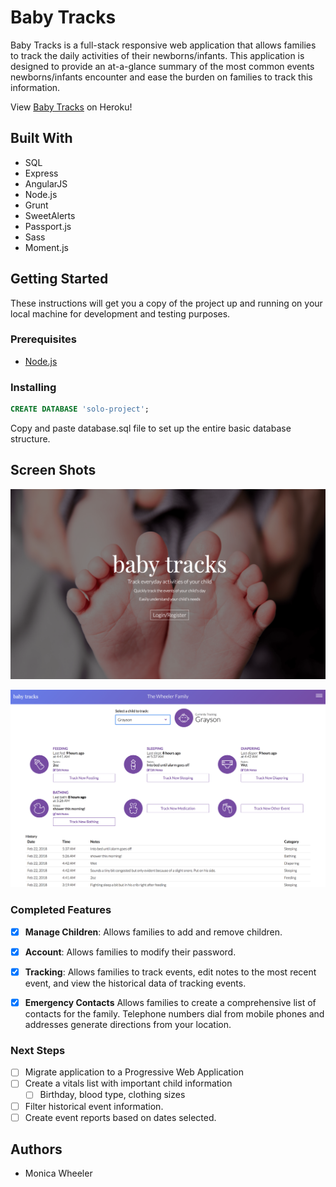 # Baby Tracks

Baby Tracks is a full-stack responsive web application that allows families to track the daily activities of their newborns/infants. This application is designed to provide an at-a-glance summary of the most common events newborns/infants encounter and ease the burden on families to track this information.

View [Baby Tracks](https://baby-tracks.herokuapp.com) on Heroku!

## Built With

- SQL
- Express
- AngularJS
- Node.js
- Grunt
- SweetAlerts
- Passport.js
- Sass
- Moment.js

## Getting Started

These instructions will get you a copy of the project up and running on your local machine for development and testing purposes.

### Prerequisites

- [Node.js](https://nodejs.org/en/) 

### Installing

```sql
CREATE DATABASE 'solo-project';
```
Copy and paste database.sql file to set up the entire basic database structure.


## Screen Shots

![Landing Page](/documentation/landing2.png)

![Tracking View](/documentation/tracking2.png)


### Completed Features

- [x] **Manage Children**: Allows families to add and remove children.
- [x] **Account**: Allows families to modify their password.
- [x] **Tracking**: Allows families to track events, edit notes to the most recent event, and view the historical data of tracking events.
- [X] **Emergency Contacts** Allows families to create a comprehensive list of contacts for the family. Telephone numbers dial from mobile phones and addresses generate directions from your location. 


### Next Steps
- [ ] Migrate application to a Progressive Web Application
- [ ] Create a vitals list with important child information
  - [ ] Birthday, blood type, clothing sizes
- [ ] Filter historical event information.
- [ ] Create event reports based on dates selected.

## Authors

* Monica Wheeler
